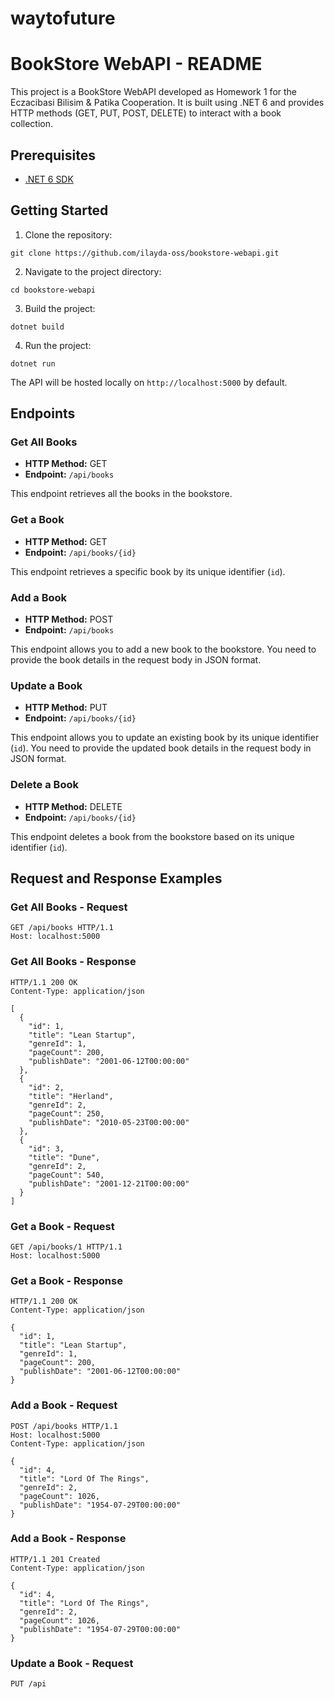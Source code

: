 # waytofuture
# BookStore WebAPI - README

This project is a BookStore WebAPI developed as Homework 1 for the Eczacibasi Bilisim & Patika Cooperation. It is built using .NET 6 and provides HTTP methods (GET, PUT, POST, DELETE) to interact with a book collection.

## Prerequisites
- [.NET 6 SDK](https://dotnet.microsoft.com/download/dotnet/6.0)

## Getting Started

1. Clone the repository:

```
git clone https://github.com/ilayda-oss/bookstore-webapi.git
```

2. Navigate to the project directory:

```
cd bookstore-webapi
```

3. Build the project:

```
dotnet build
```

4. Run the project:

```
dotnet run
```

The API will be hosted locally on `http://localhost:5000` by default.

## Endpoints

### Get All Books

- **HTTP Method:** GET
- **Endpoint:** `/api/books`

This endpoint retrieves all the books in the bookstore.

### Get a Book

- **HTTP Method:** GET
- **Endpoint:** `/api/books/{id}`

This endpoint retrieves a specific book by its unique identifier (`id`).

### Add a Book

- **HTTP Method:** POST
- **Endpoint:** `/api/books`

This endpoint allows you to add a new book to the bookstore. You need to provide the book details in the request body in JSON format.

### Update a Book

- **HTTP Method:** PUT
- **Endpoint:** `/api/books/{id}`

This endpoint allows you to update an existing book by its unique identifier (`id`). You need to provide the updated book details in the request body in JSON format.

### Delete a Book

- **HTTP Method:** DELETE
- **Endpoint:** `/api/books/{id}`

This endpoint deletes a book from the bookstore based on its unique identifier (`id`).

## Request and Response Examples

### Get All Books - Request

```http
GET /api/books HTTP/1.1
Host: localhost:5000
```

### Get All Books - Response

```http
HTTP/1.1 200 OK
Content-Type: application/json

[
  {
    "id": 1,
    "title": "Lean Startup",
    "genreId": 1,
    "pageCount": 200,
    "publishDate": "2001-06-12T00:00:00"
  },
  {
    "id": 2,
    "title": "Herland",
    "genreId": 2,
    "pageCount": 250,
    "publishDate": "2010-05-23T00:00:00"
  },
  {
    "id": 3,
    "title": "Dune",
    "genreId": 2,
    "pageCount": 540,
    "publishDate": "2001-12-21T00:00:00"
  }
]
```

### Get a Book - Request

```http
GET /api/books/1 HTTP/1.1
Host: localhost:5000
```

### Get a Book - Response

```http
HTTP/1.1 200 OK
Content-Type: application/json

{
  "id": 1,
  "title": "Lean Startup",
  "genreId": 1,
  "pageCount": 200,
  "publishDate": "2001-06-12T00:00:00"
}
```

### Add a Book - Request

```http
POST /api/books HTTP/1.1
Host: localhost:5000
Content-Type: application/json

{
  "id": 4,
  "title": "Lord Of The Rings",
  "genreId": 2,
  "pageCount": 1026,
  "publishDate": "1954-07-29T00:00:00"
}
```

### Add a Book - Response

```http
HTTP/1.1 201 Created
Content-Type: application/json

{
  "id": 4,
  "title": "Lord Of The Rings",
  "genreId": 2,
  "pageCount": 1026,
  "publishDate": "1954-07-29T00:00:00"
}
```

### Update a Book - Request

```http
PUT /api
